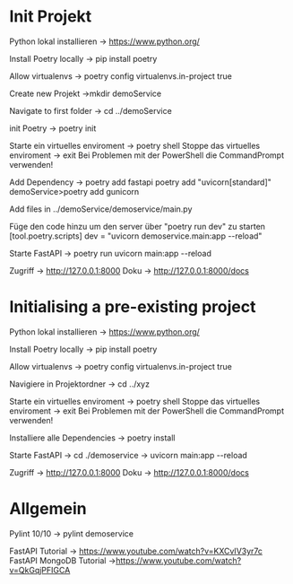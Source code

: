 # Init Projekt

Python lokal installieren -> https://www.python.org/

Install Poetry locally -> pip install poetry

Allow virtualenvs -> poetry config virtualenvs.in-project true

Create new Projekt ->mkdir demoService

Navigate to first folder -> cd ../demoService

init Poetry -> poetry init

Starte ein virtuelles enviroment -> poetry shell
Stoppe das virtuelles enviroment -> exit
Bei Problemen mit der PowerShell die CommandPrompt verwenden!

Add Dependency ->
poetry add fastapi
poetry add "uvicorn[standard]"
demoService>poetry add gunicorn

Add files in ../demoService/demoservice/main.py

Füge den code hinzu um den server über "poetry run dev" zu starten
[tool.poetry.scripts]
dev = "uvicorn demoservice.main:app --reload"

Starte FastAPI -> poetry run uvicorn main:app --reload

Zugriff -> http://127.0.0.1:8000
Doku -> http://127.0.0.1:8000/docs

# Initialising a pre-existing project

Python lokal installieren -> https://www.python.org/

Install Poetry locally -> pip install poetry

Allow virtualenvs -> poetry config virtualenvs.in-project true

Navigiere in Projektordner -> cd ../xyz

Starte ein virtuelles enviroment -> poetry shell
Stoppe das virtuelles enviroment -> exit
Bei Problemen mit der PowerShell die CommandPrompt verwenden!

Installiere alle Dependencies -> poetry install

Starte FastAPI -> cd ./demoservice
-> uvicorn main:app --reload

Zugriff -> http://127.0.0.1:8000
Doku -> http://127.0.0.1:8000/docs

# Allgemein

Pylint 10/10 -> pylint demoservice

FastAPI Tutorial -> https://www.youtube.com/watch?v=KXCvIV3yr7c
FastAPI MongoDB Tutorial ->https://www.youtube.com/watch?v=QkGqjPFIGCA
